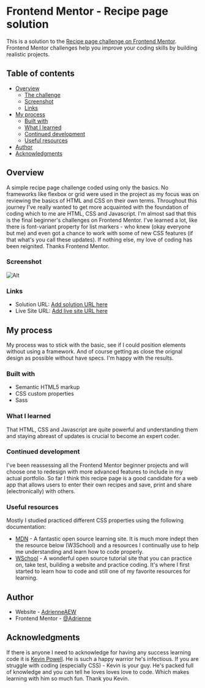 # Frontend Mentor - Recipe page solution

This is a solution to the [Recipe page challenge on Frontend Mentor](https://www.frontendmentor.io/challenges/recipe-page-KiTsR8QQKm). Frontend Mentor challenges help you improve your coding skills by building realistic projects. 

## Table of contents

- [Overview](#overview)
  - [The challenge](#the-challenge)
  - [Screenshot](#screenshot)
  - [Links](#links)
- [My process](#my-process)
  - [Built with](#built-with)
  - [What I learned](#what-i-learned)
  - [Continued development](#continued-development)
  - [Useful resources](#useful-resources)
- [Author](#author)
- [Acknowledgments](#acknowledgments)

## Overview
A simple recipe page challenge coded using only the basics. No frameworks like flexbox or grid were used in the project as my focus was on reviewing the basics of HTML and CSS on their own terms. Throughout this journey I've really wanted to get more acquainted with the foundation of coding which to me are HTML, CSS and Javascript. I'm almost sad that this is the final beginner's challenges on Frontend Mentor. I've learned a lot, like there is font-variant property for list markers -  who knew (okay everyone but me) and even got a chance to work with some of new CSS features (if that what's you call these updates). If nothing else, my love of coding has been reignited. Thanks Frontend Mentor.

### Screenshot

![Alt](/assets/images/RecipePage-Screenshot.jpeg, 'recipe screenshot')

### Links

- Solution URL: [Add solution URL here](https://github.com/AdrienneAEW/recipe-page-main)
- Live Site URL: [Add live site URL here](https://adrienneaew.github.io/recipe-page-main/)

## My process
My process was to stick with the basic, see if I could position elements without using a framework. And of course getting as close the orignal design as possible without have specs. I'm happy with the results.

### Built with

- Semantic HTML5 markup
- CSS custom properties
- Sass

### What I learned

That HTML, CSS and Javascript are quite powerful and understanding them and staying abreast of updates is crucial to become an expert coder.

### Continued development

I've been reassessing all the Frontend Mentor beginner projects and will choose one to redesign with more advanced features to include in my actual portfolio. So far I think this recipe page is a good candidate for a web app that allows users to enter their own recipes and save, print and share (electronically) with others.

### Useful resources

Mostly I studied practiced different CSS properties using the following documentation:

- [MDN](https://developer.mozilla.org/en-US/) - A fantastic open source learning site. It is much more indept then the resource below (W3School) and a resources I continually use to help me understanding and learn how to code properly.
- [WSchool](https://www.w3schools.com/) - A wonderful open source tutorial site that you can practice on, take test, building a website and practice coding. It's where I first started to learn how to code and still one of my favorite resources for learning.


## Author

- Website - [AdrienneAEW](https://www.adrienneaew.me)
- Frontend Mentor - [@Adrienne](https://www.frontendmentor.io/profile/AdrienneAEW)

## Acknowledgments

If there is anyone I need to acknowledge for having any success learning code it is [Kevin Powell](https://www.youtube.com/@KevinPowell). He is such a happy warrior he's infectious. If you are struggle with coding (especially CSS) - Kevin is your guy. He's packed full of knowledge and you can tell he loves loves love to code. Which makes learning with him so much fun. Thank you Kevin.